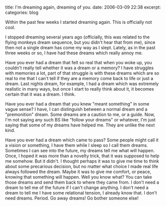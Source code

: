 title: I'm dreaming again, dreaming of you.
date: 2006-03-09 22:38
excerpt: 
categories: blog

Within the past few weeks I started dreaming again. This is officially not cool.

I stopped dreaming several years ago (officially, this was related to the flying monkeys dream sequence, but you didn't hear that from me), since then not a single dream has come my way as I slept. Lately, as in the past three weeks or so, I have had these dreams which really annoy me.

Have you ever had a dream that felt so real that when you woke up, you couldn't really tell whether it was a dream or a memory? I have struggles with memories a lot, part of that struggle is with these dreams which are so real to me that I can't tell if they are a memory come back to life or just a dream. Last nights dream, for example, I had a dream which was extremely realistic in many ways, but once I start to really think about it, it becomes certain that it was a dream. I think.

Have you ever had a dream that you knew "meant something" in some vague sense? I have, I can distinguish between a normal dream and a "premonition" dream. Some dreams are a caution to me, or a guide. Now, I'm not saying any such BS like "follow your dreams" or whatever, I'm just saying that some of my dreams have helped me. They are unlike the next kind.

Have you ever had a dream which came to pass? Some people might call it a vision or something, I have them while I sleep so I call them dreams. Sometimes I can see into the future, my dreams tell me what will happen. Once, I hoped it was more than a novelty trick, that it was supposed to help me somehow. But it didn't. I thought perhaps it was to give me time to think about some precarious decision, but no matter what choice I made real life always followed the dream. Maybe it was to give me comfort, or peace, knowing that something will happen. Well you know what? You can take those dreams and send them back to where they came from. I don't need a dream to tell me of the future if I can't change anything. I don't need a dream to tell me I have some relational tension, I already know that. I don't need dreams. Period. Go away dreams! Go bother someone else!